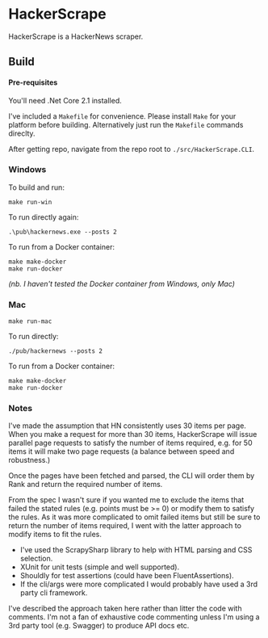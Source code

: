 # HackerScrape

HackerScrape is a HackerNews scraper.

## Build

#### Pre-requisites
You'll need .Net Core 2.1 installed.

I've included a `Makefile` for convenience. Please install `Make` for your platform before building. Alternatively just run the `Makefile` commands direclty.

After getting repo, navigate from the repo root to `./src/HackerScrape.CLI`.

### Windows
To build and run:

```
make run-win
```

To run directly again:

```
.\pub\hackernews.exe --posts 2
```

To run from a Docker container:

```
make make-docker
make run-docker
```

_(nb. I haven't tested the Docker container from Windows, only Mac)_

### Mac

```
make run-mac
```

To run directly:

```
./pub/hackernews --posts 2
```

To run from a Docker container:

```
make make-docker
make run-docker
```

### Notes
I've made the assumption that HN consistently uses 30 items per page. When you make a request
for more than 30 items, HackerScrape will issue parallel page requests to satisfy the number of items required,
e.g. for 50 items it will make two page requests (a balance between speed and robustness.)

Once the pages have been fetched and parsed, the CLI will order them by Rank and return the required number of items.

From the spec I wasn't sure if you wanted me to exclude the items that failed the stated rules (e.g. points must be >= 0)
or modify them to satisfy the rules. As it was more complicated to omit failed items but still be sure to return the number
of items required, I went with the latter approach to modify items to fit the rules.

* I've used the ScrapySharp library to help with HTML parsing and CSS selection.
* XUnit for unit tests (simple and well supported).
* Shouldly for test assertions (could have been FluentAssertions).
* If the cli/args were more complicated I would probably have used a 3rd party cli framework.

I've described the approach taken here rather than litter the code with comments. I'm not a fan of
exhaustive code commenting unless I'm using a 3rd party tool (e.g. Swagger) to produce API docs etc. 
